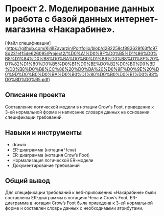 # Проект 2. Моделирование данных и работа с базой данных интернет-магазина «Накарабине».

[Файл спецификации]
(https://github.com/KirillZavarzin/Portfolio/blob/d282258cf883629f63ffc978d231ef15de626095/Project2/%D0%A1%D0%BF%D0%B5%D1%86%D0%B8%D1%84%D0%B8%D0%BA%D0%B0%D1%86%D0%B8%D1%8F%20%D1%82%D1%80%D0%B5%D0%B1%D0%BE%D0%B2%D0%B0%D0%BD%D0%B8%D0%B8%CC%86%20%D0%BA%20%D0%9F%D0%9E%20%D0%9D%D0%B0%D0%BA%D0%B0%D1%80%D0%B0%D0%B1%D0%B8%D0%BD%D0%B5.pdf)

## Описание проекта 
Составление логической модели в нотации Crow's Foot, приведение к 3-ей нормальной форме и написание словаря данных на основании спецификации требований.
## Навыки и инструменты 
* drawio
* ER-диаграмма (нотация Чена)
* ER-диаграмма (нотация Crow’s Foot)
* Нормализация логической ER-модели
* Документирование требований
## Общий вывод
Для спецификации требований к веб-приложению «Накарабине» были составлены ER-диаграммы в нотациях Чена и Crow’s Foot, ER-диаграмма в нотации Crow’s Foot была приведена к 3-ей нормальной форме и составлен словрь данных с необходимыми атрибутами.
